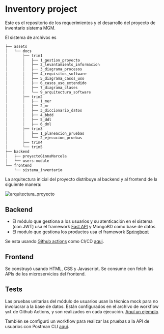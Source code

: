 # Inventory project

Este es el repositorio de los requerimientos y el desarrollo del
proyecto de inventario sistema MGM.

El sistema de archivos es

```bash
├── assets
│   └── docs
│       ├── trim1
│       │   ├── 1_gestion_proyecto
│       │   ├── 2_levantamiento_informacion
│       │   ├── 3_diagrama_procesos
│       │   ├── 4_requisitos_software
│       │   ├── 5_diagrama_casos_uso
│       │   ├── 6_casos_uso_extendido
│       │   ├── 7_diagrama_clases
│       │   └── 9_arquitectura_software
│       ├── trim2
│       │   ├── 1_mer
│       │   ├── 2_mr
│       │   ├── 3_diccionario_datos
│       │   ├── 4_bbdd
│       │   ├── 5_ddl
│       │   ├── 6_dml
│       ├── trim3
│       │   ├── 1_planeacion_pruebas
│       │   └── 2_ejecucion_pruebas
│       ├── trim4
│       └── trim5
├── backend
│   ├── proyectoGinnaMarcela
│   └── users-module
└── frontend
    └── sistema_inventario
```

La arquitectura inicial del proyecto distribuye al backend y al frontend de la siguiente manera:

![arquitectura_proyecto](./assets/docs/trim1/9_arquitectura_software/inventary-arq.jpg)

## Backend

* El módulo que gestiona a los usuarios y su atenticación en el sistema (con JWT) usa el framework [Fast API](https://fastapi.tiangolo.com/) y MongoBD como base de datos.
* El modulo que gestiona los productos usa el framework [Springboot](https://spring.io/projects/spring-boot)

Se esta usando [Github actions](https://docs.github.com/en/actions/quickstart) como CI/CD [aqui](https://github.com/dzarkV/TPS_FDS_2671339_PMGM6/actions/runs/6177413671/workflow).

## Frontend

Se construyó usando HTML, CSS y Javascript. Se consume con fetch las APIs de los microservicios del frontend.

## Tests

Las pruebas unitarias del módulo de usuarios usan la técnica mock para no involucrar a la base de datos. Están configurados en el archivo de workflow `yml` de Github Actions, y son realizados en cada ejecución. [Aquí un ejemplo](https://github.com/dzarkV/TPS_FDS_2671339_PMGM6/actions/runs/6177789367/attempts/1#summary-16769697756). 

También se configuró un workflow para realizar las pruebas a la API de usuarios con Postman CLI [aquí](.github/workflows/Automated_API_tests_using_Postman_CLI.yml).